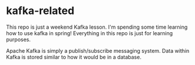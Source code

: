 # kafka-related

This repo is just a weekend Kafka lesson. I'm spending some time learning how to use kafka in spring! Everything in this repo is just for learning purposes. 

Apache Kafka is simply a publish/subscribe messaging system. Data within Kafka is stored similar to how it would be in a database. 
